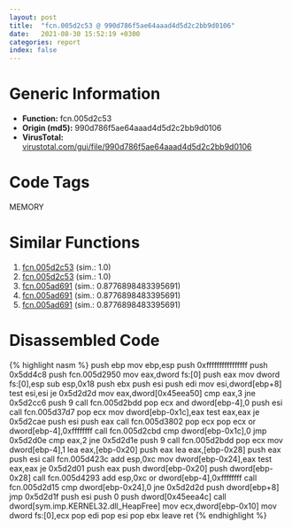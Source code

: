 ```yaml
---
layout: post
title:  "fcn.005d2c53 @ 990d786f5ae64aaad4d5d2c2bb9d0106"
date:   2021-08-30 15:52:19 +0300
categories: report
index: false
---
```


# Generic Information
- **Function:** fcn.005d2c53
- **Origin (md5):** 990d786f5ae64aaad4d5d2c2bb9d0106
- **VirusTotal:** [virustotal.com/gui/file/990d786f5ae64aaad4d5d2c2bb9d0106][virustotal_ref]

# Code Tags
<span class="tag" id="MEMORY">MEMORY</span>


# Similar Functions

1. [fcn.005d2c53][similar_1_ref] (sim.: 1.0)
2. [fcn.005d2c53][similar_2_ref] (sim.: 1.0)
3. [fcn.005ad691][similar_3_ref] (sim.: 0.8776898483395691)
4. [fcn.005ad691][similar_4_ref] (sim.: 0.8776898483395691)
5. [fcn.005ad691][similar_5_ref] (sim.: 0.8776898483395691)


# Disassembled Code

{% highlight nasm %}
push ebp
mov ebp,esp
push 0xffffffffffffffff
push 0x5dd4c8
push fcn.005d2950
mov eax,dword fs:[0]
push eax
mov dword fs:[0],esp
sub esp,0x18
push ebx
push esi
push edi
mov esi,dword[ebp+8]
test esi,esi
je 0x5d2d2d
mov eax,dword[0x45eea50]
cmp eax,3
jne 0x5d2cc6
push 9
call fcn.005d2bdd
pop ecx
and dword[ebp-4],0
push esi
call fcn.005d37d7
pop ecx
mov dword[ebp-0x1c],eax
test eax,eax
je 0x5d2cae
push esi
push eax
call fcn.005d3802
pop ecx
pop ecx
or dword[ebp-4],0xffffffff
call fcn.005d2cbd
cmp dword[ebp-0x1c],0
jmp 0x5d2d0e
cmp eax,2
jne 0x5d2d1e
push 9
call fcn.005d2bdd
pop ecx
mov dword[ebp-4],1
lea eax,[ebp-0x20]
push eax
lea eax,[ebp-0x28]
push eax
push esi
call fcn.005d423c
add esp,0xc
mov dword[ebp-0x24],eax
test eax,eax
je 0x5d2d01
push eax
push dword[ebp-0x20]
push dword[ebp-0x28]
call fcn.005d4293
add esp,0xc
or dword[ebp-4],0xffffffff
call fcn.005d2d15
cmp dword[ebp-0x24],0
jne 0x5d2d2d
push dword[ebp+8]
jmp 0x5d2d1f
push esi
push 0
push dword[0x45eea4c]
call dword[sym.imp.KERNEL32.dll_HeapFree]
mov ecx,dword[ebp-0x10]
mov dword fs:[0],ecx
pop edi
pop esi
pop ebx
leave 
ret 
{% endhighlight %}


[similar_1_ref]: /report/fcn.005d2c53@36725a4ae161c6e8a09f5f34ebd6f2e0
[similar_2_ref]: /report/fcn.005d2c53@4179b381a87b74dcd140154f9010ef86
[similar_3_ref]: /report/fcn.005ad691@4e8d6f73c8261716f687f8d06429ef4d
[similar_4_ref]: /report/fcn.005ad691@792ba17bc3097e6be31d5d8d17300850
[similar_5_ref]: /report/fcn.005ad691@eb03a31db82a6f11507dce47c754d9ee
[virustotal_ref]: https://www.virustotal.com/gui/file/990d786f5ae64aaad4d5d2c2bb9d0106
